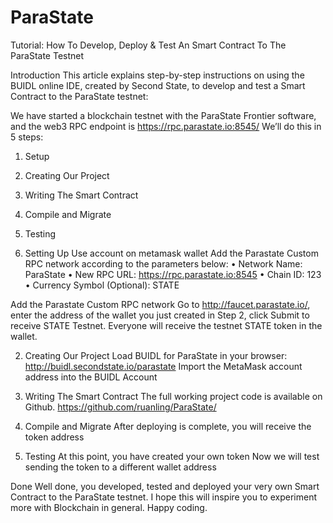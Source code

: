 # ParaState
Tutorial: How To Develop, Deploy &amp; Test An Smart Contract To The ParaState Testnet

Introduction
This article explains step-by-step instructions on using the BUIDL online IDE, created by Second State, to develop and test a Smart Contract to the ParaState testnet:

We have started a blockchain testnet with the ParaState Frontier software, and the web3 RPC endpoint is
https://rpc.parastate.io:8545/
We’ll do this in 5 steps:
1. Setup
2. Creating Our Project
3. Writing The Smart Contract
4. Compile and Migrate
5. Testing

1. Setting Up
Use account on metamask wallet
Add the Parastate Custom RPC network according to the parameters below:
• Network Name: ParaState
• New RPC URL: https://rpc.parastate.io:8545
• Chain ID: 123
• Currency Symbol (Optional): STATE

Add the Parastate Custom RPC network
Go to http://faucet.parastate.io/, enter the address of the wallet you just created in Step 2, click Submit to receive STATE Testnet. Everyone will receive the testnet STATE token in the wallet.

2. Creating Our Project
Load BUIDL for ParaState in your browser: http://buidl.secondstate.io/parastate
Import the MetaMask account address into the BUIDL Account

3. Writing The Smart Contract
The full working project code is available on Github. https://github.com/ruanling/ParaState/

4. Compile and Migrate
After deploying is complete, you will receive the token address

5. Testing
At this point, you have created your own token
Now we will test sending the token to a different wallet address

Done
Well done, you developed, tested and deployed your very own Smart Contract to the ParaState testnet. I hope this will inspire you to experiment more with Blockchain in general.
Happy coding.
